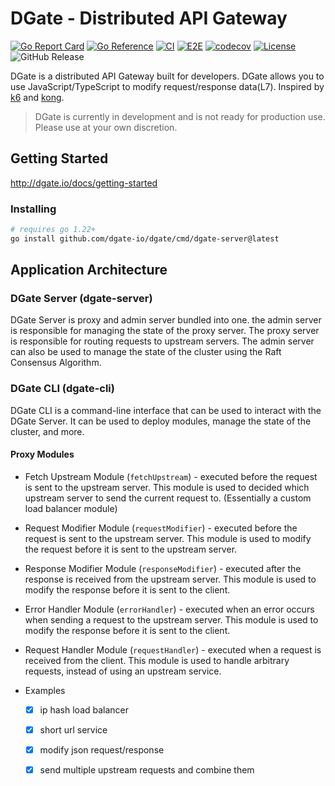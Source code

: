 # DGate - Distributed API Gateway

[![Go Report Card](https://goreportcard.com/badge/github.com/dgate-io/dgate)](https://goreportcard.com/report/github.com/dgate-io/dgate)
[![Go Reference](https://pkg.go.dev/badge/github.com/dgate-io/dgate.svg)](https://pkg.go.dev/github.com/dgate-io/dgate)
[![CI](https://github.com/dgate-io/dgate/actions/workflows/ci.yml/badge.svg)](https://github.com/dgate-io/dgate/actions/workflows/ci.yml)
[![E2E](https://github.com/dgate-io/dgate/actions/workflows/e2e.yml/badge.svg)](https://github.com/dgate-io/dgate/actions/workflows/e2e.yml)
[![codecov](https://codecov.io/gh/dgate-io/dgate/graph/badge.svg?token=KIDT82HSO9)](https://codecov.io/gh/dgate-io/dgate)
[![License](https://img.shields.io/badge/License-Apache%202.0-blue.svg)](https://opensource.org/licenses/Apache-2.0)
![GitHub Release](https://img.shields.io/github/v/release/dgate-io/dgate)


DGate is a distributed API Gateway built for developers. DGate allows you to use JavaScript/TypeScript to modify request/response data(L7). Inspired by [k6](https://github.com/grafana/k6) and [kong](https://github.com/Kong/kong).

> DGate is currently in development and is not ready for production use. Please use at your own discretion.

## Getting Started

http://dgate.io/docs/getting-started

### Installing

```bash
# requires go 1.22+
go install github.com/dgate-io/dgate/cmd/dgate-server@latest
```

## Application Architecture

### DGate Server (dgate-server)

DGate Server is proxy and admin server bundled into one. the admin server is responsible for managing the state of the proxy server. The proxy server is responsible for routing requests to upstream servers. The admin server can also be used to manage the state of the cluster using the Raft Consensus Algorithm.

### DGate CLI (dgate-cli)

DGate CLI is a command-line interface that can be used to interact with the DGate Server. It can be used to deploy modules, manage the state of the cluster, and more.

#### Proxy Modules

- Fetch Upstream Module (`fetchUpstream`) - executed before the request is sent to the upstream server. This module is used to decided which upstream server to send the current request to. (Essentially a custom load balancer module)

- Request Modifier Module (`requestModifier`) - executed before the request is sent to the upstream server. This module is used to modify the request before it is sent to the upstream server.

- Response Modifier Module (`responseModifier`) - executed after the response is received from the upstream server. This module is used to modify the response before it is sent to the client.

- Error Handler Module (`errorHandler`) - executed when an error occurs when sending a request to the upstream server. This module is used to modify the response before it is sent to the client.

- Request Handler Module (`requestHandler`) - executed when a request is received from the client. This module is used to handle arbitrary requests, instead of using an upstream service.



- Examples
  - [x] ip hash load balancer
  - [x] short url service
  - [x] modify json request/response
  - [x] send multiple upstream requests and combine them

